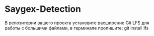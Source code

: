 ﻿# Saygex-Detection
В репозитории вашего проекта установите расширение Git LFS для работы с большими файлами, в терминале пропишите:
git install lfs
